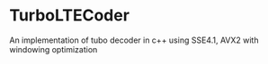 # TurboLTECoder
An implementation of tubo decoder in c++ using SSE4.1, AVX2 with windowing optimization
